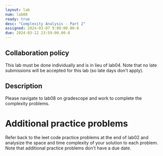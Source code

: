 ```yaml
---
layout: lab
num: lab08
ready: true
desc: "Complexity Analysis - Part 2"
assigned: 2024-03-07 9:00:00.00-8
due: 2024-03-12 23:59:00.00-8
---
```



## Collaboration policy
This lab must be done individually and is in lieu of lab04. Note that no late submissions will be accepted for this lab (so late days don't apply).

## Description
Please navigate to lab08 on gradescope and work to complete the complexity problems.

# Additional practice problems 
Refer back to the leet code practice problems at the end of lab02 and analysize the space and time complexity of your solution to each problem. Note that additional practice problems don't have a due date.

